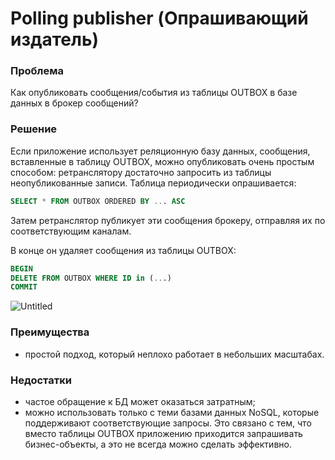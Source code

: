 # Polling publisher (Опрашивающий издатель)

### Проблема

Как опубликовать сообщения/события из таблицы OUTBOX в базе данных в брокер сообщений?

### Решение

Если приложение использует реляционную базу данных, сообщения, вставленные в таблицу OUTBOX, можно опубликовать очень простым способом: ретранслятору до­статочно запросить из таблицы неопубликованные записи. Таблица периодически опрашивается:

```sql
SELECT * FROM OUTBOX ORDERED BY ... ASC
```

Затем ретранслятор публикует эти сообщения брокеру, отправляя их по соот­ветствующим каналам. 

В конце он удаляет сообщения из таблицы OUTBOX:

```sql
BEGIN
DELETE FROM OUTBOX WHERE ID in (...)
COMMIT
```

![Untitled](Transactional%20outbox%20(%D0%9F%D1%83%D0%B1%D0%BB%D0%B8%D0%BA%D0%B0%D1%86%D0%B8%D1%8F%20%D1%81%D0%BE%D0%B1%D1%8B%D1%82%D0%B8%D0%B8%CC%86)/Untitled.png)

### Преимущества

- простой подход, который неплохо работает в неболь­ших масштабах.

### Недостатки

- частое обращение к БД может ока­заться затратным;
- можно использовать только с теми базами данных NoSQL, которые поддерживают соответствующие запросы. Это связано с тем, что вместо таблицы OUTBOX приложению приходится запрашивать бизнес-объекты, а это не всегда можно сделать эффективно.